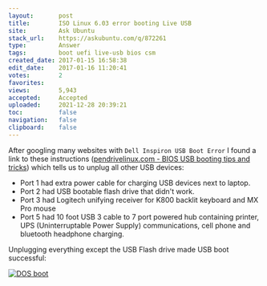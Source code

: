 ```yaml
---
layout:       post
title:        ISO Linux 6.03 error booting Live USB
site:         Ask Ubuntu
stack_url:    https://askubuntu.com/q/872261
type:         Answer
tags:         boot uefi live-usb bios csm
created_date: 2017-01-15 16:58:38
edit_date:    2017-01-16 11:20:41
votes:        2
favorites:    
views:        5,943
accepted:     Accepted
uploaded:     2021-12-28 20:39:21
toc:          false
navigation:   false
clipboard:    false
---
```


After googling many websites with `Dell Inspiron USB Boot Error` I found a link to these instructions ([pendrivelinux.com - BIOS USB booting tips and tricks][1]) which tells us to unplug all other USB devices:

 - Port 1 had extra power cable for charging USB devices next to laptop.
 - Port 2 had USB bootable flash drive that didn't work.
 - Port 3 had Logitech unifying receiver for K800 backlit keyboard and MX Pro mouse
 - Port 5 had 10 foot USB 3 cable to 7 port powered hub containing printer, UPS (Uninterruptable Power Supply) communications, cell phone and bluetooth headphone charging.

Unplugging everything except the USB Flash drive made USB boot successful:

[![DOS boot][2]][2]


  [1]: https://www.pendrivelinux.com/bios-usb-booting-tips-and-tricks/#more-38
  [2]: https://i.stack.imgur.com/PawdG.jpg
